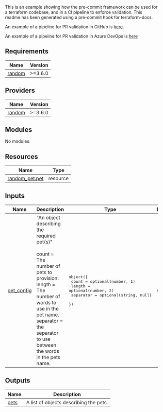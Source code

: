 This is an example showing how the pre-commit framework can be used for a terraform codebase, and in a CI pipeline to enforce validation. This readme has been generated using a pre-commit hook for terraform-docs.

An example of a pipeline for PR validation in GitHub is [here](.github/workflows/ci.yml).

An example of a pipeline for PR validation in Azure DevOps is [here](azure-pipelines.yml)

<!-- BEGIN_TF_DOCS -->
## Requirements

| Name | Version |
|------|---------|
| <a name="requirement_random"></a> [random](#requirement\_random) | >=3.6.0 |

## Providers

| Name | Version |
|------|---------|
| <a name="provider_random"></a> [random](#provider\_random) | >=3.6.0 |

## Modules

No modules.

## Resources

| Name | Type |
|------|------|
| [random_pet.pet](https://registry.terraform.io/providers/hashicorp/random/latest/docs/resources/pet) | resource |

## Inputs

| Name | Description | Type | Default | Required |
|------|-------------|------|---------|:--------:|
| <a name="input_pet_config"></a> [pet\_config](#input\_pet\_config) | "An object describing the required pet(s)"<br><br>    count = The number of pets to provision.<br>    length = The number of words to use in the pet name.<br>    separator = the separator to use between the words in the pets name. | <pre>object({<br>    count     = optional(number, 1)<br>    length    = optional(number, 2)<br>    separator = optional(string, null)<br>  })</pre> | `{}` | no |

## Outputs

| Name | Description |
|------|-------------|
| <a name="output_pets"></a> [pets](#output\_pets) | A list of objects describing the pets. |
<!-- END_TF_DOCS -->